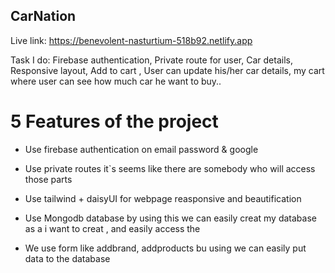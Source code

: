 ## CarNation

Live link: https://benevolent-nasturtium-518b92.netlify.app


Task I do: Firebase authentication, Private route for user, Car details, Responsive layout, Add to cart , User can update his/her car details, my cart where user can see how much car he want to buy..


# 5 Features of the project

+ Use firebase authentication on email password & google

+ Use private routes it`s seems like there are somebody who will access those parts

+ Use tailwind + daisyUI for webpage reasponsive and beautification

+ Use Mongodb database by using this we can easily creat my database as a i want to creat , and easily access the 

+ We use form like addbrand, addproducts bu using we can easily put data to the database

